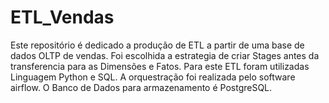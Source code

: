 # ETL_Vendas

Este repositório é dedicado a produção de ETL a partir de uma base de dados OLTP de vendas. 
Foi escolhida a estrategia de criar Stages antes da transferencia para as Dimensões e Fatos. 
Para este ETL foram utilizadas Linguagem Python e SQL. A orquestração foi realizada pelo software airflow. O Banco de Dados para armazenamento é PostgreSQL.
